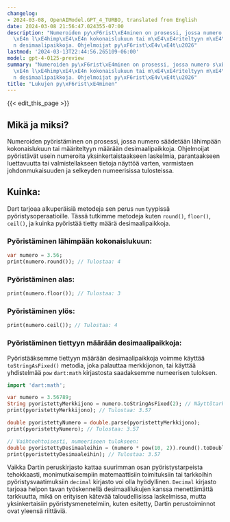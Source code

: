 ```yaml
---
changelog:
- 2024-03-08, OpenAIModel.GPT_4_TURBO, translated from English
date: 2024-03-08 21:56:47.024355-07:00
description: "Numeroiden py\xF6rist\xE4minen on prosessi, jossa numero s\xE4\xE4det\xE4\
  \xE4n l\xE4himp\xE4\xE4n kokonaislukuun tai m\xE4\xE4riteltyyn m\xE4\xE4r\xE4\xE4\
  n desimaalipaikkoja. Ohjelmoijat py\xF6rist\xE4v\xE4t\u2026"
lastmod: '2024-03-13T22:44:56.265109-06:00'
model: gpt-4-0125-preview
summary: "Numeroiden py\xF6rist\xE4minen on prosessi, jossa numero s\xE4\xE4det\xE4\
  \xE4n l\xE4himp\xE4\xE4n kokonaislukuun tai m\xE4\xE4riteltyyn m\xE4\xE4r\xE4\xE4\
  n desimaalipaikkoja. Ohjelmoijat py\xF6rist\xE4v\xE4t\u2026"
title: "Lukujen py\xF6rist\xE4minen"
---
```


{{< edit_this_page >}}

## Mikä ja miksi?

Numeroiden pyöristäminen on prosessi, jossa numero säädetään lähimpään kokonaislukuun tai määriteltyyn määrään desimaalipaikkoja. Ohjelmoijat pyöristävät usein numeroita yksinkertaistaakseen laskelmia, parantaakseen luettavuutta tai valmistellakseen tietoja näyttöä varten, varmistaen johdonmukaisuuden ja selkeyden numeerisissa tulosteissa.

## Kuinka:

Dart tarjoaa alkuperäisiä metodeja sen perus `num` tyypissä pyöristysoperaatioille. Tässä tutkimme metodeja kuten `round()`, `floor()`, `ceil()`, ja kuinka pyöristää tietty määrä desimaalipaikkoja.

### Pyöristäminen lähimpään kokonaislukuun:

```dart
var numero = 3.56;
print(numero.round()); // Tulostaa: 4
```

### Pyöristäminen alas:

```dart
print(numero.floor()); // Tulostaa: 3
```

### Pyöristäminen ylös:

```dart
print(numero.ceil()); // Tulostaa: 4
```

### Pyöristäminen tiettyyn määrään desimaalipaikkoja:

Pyöristääksemme tiettyyn määrään desimaalipaikkoja voimme käyttää `toStringAsFixed()` metodia, joka palauttaa merkkijonon, tai käyttää yhdistelmää `pow` `dart:math` kirjastosta saadaksemme numeerisen tuloksen.

```dart
import 'dart:math';

var numero = 3.56789;
String pyoristettyMerkkijono = numero.toStringAsFixed(2); // Näyttötarkoituksiin
print(pyoristettyMerkkijono); // Tulostaa: 3.57

double pyoristettyNumero = double.parse(pyoristettyMerkkijono);
print(pyoristettyNumero); // Tulostaa: 3.57

// Vaihtoehtoisesti, numeeriseen tulokseen:
double pyoristettyDesimaaleihin = (numero * pow(10, 2)).round().toDouble() / pow(10, 2);
print(pyoristettyDesimaaleihin); // Tulostaa: 3.57
```

Vaikka Dartin peruskirjasto kattaa suurimman osan pyöristystarpeista tehokkaasti, monimutkaisempiin matemaattisiin toimituksiin tai tarkkoihin pyöristysvaatimuksiin `decimal` kirjasto voi olla hyödyllinen. `Decimal` kirjasto tarjoaa helpon tavan työskennellä desimaalilukujen kanssa menettämättä tarkkuutta, mikä on erityisen kätevää taloudellisissa laskelmissa, mutta yksinkertaisiin pyöristysmenetelmiin, kuten esitetty, Dartin perustoiminnot ovat yleensä riittäviä.
